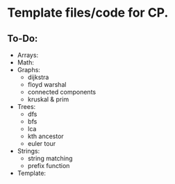 # Template files/code for CP.<br>

## To-Do:
* Arrays:
* Math:
* Graphs: <br>
	- dijkstra <br>
	- floyd warshal <br>
	- connected components <br>
	- kruskal & prim <br>
* Trees: <br>
	- dfs <br>
	- bfs <br>
	- lca <br>
	- kth ancestor <br>
	- euler tour <br>
* Strings: <br>
	- string matching <br>
	- prefix function <br>
* Template: <br>
